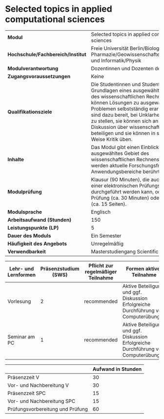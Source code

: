 # Selected topics in applied computational sciences
|                                    |   |
|------------------------------------|---|
|**Modul**                           | Selected topics in applied computational sciences |
|**Hochschule/Fachbereich/Institut** | Freie Universität Berlin/Biologie, Chemie, Pharmazie/Geowissenschaften/Mathematik und Informatik/Physik |
|**Modulverantwortung**              | Dozentinnen und Dozenten des Moduls |
|**Zugangsvoraussetzungen**          | Keine |
|**Qualifikationsziele**             | Die Studentinnen und Studenten kennen Grundlagen eines ausgewählten Gebietes des wissenschaftlichen Rechnens und können Lösungen zu ausgewählten Problemen selbstständig erarbeiten. Sie sind dazu bereit, bei Unklarheiten Fragen zu stellen, sie können sich an einer Diskussion über wissenschaftliche Fragen beteiligen und sie können in sachlicher Weise Kritik üben. |
|**Inhalte**                         | Das Modul gibt einen Einblick in ein ausgewähltes Gebiet des wissenschaftlichen Rechnens. Zusätzlich werden aktuelle Forschungsfragen und Anwendungsbereiche berührt. |
|**Modulprüfung**                    | Klausur (90 Minuten), die auch in Form einer elektronischen Prüfungsleistung durchgeführt werden kann, oder mündliche Prüfung (ca. 30 Minuten) oder Hausarbeit (ca. 15 Seiten). |
|**Modulsprache**                    | Englisch |
|**Arbeitsaufwand (Stunden)**        | 150 |
|**Leistungspunkte (LP)**            | 5 |
|**Dauer des Moduls**                | Ein Semester |
|**Häufigkeit des Angebots**         | Unregelmäßig |
|**Verwendbarkeit**                  | Masterstudiengang Scientific Computing |

| Lehr- und Lernformen | Präsenzstudium <br> (SWS) | Pflicht zur regelmäßiger Teilnahme | Formen aktiver Teilnahme |
| ---------------------|---------------------------|------------------------------------|------------------------- |
| Vorlesung            | 2                         | recommended                        | Aktive Beteiligung und ggf. Diskussion<br>Erfolgreiche Durchführung von Computerübungen |
| Seminar am PC        | 1                         | recommended                        | Aktive Beteiligung und ggf. Diskussion<br>Erfolgreiche Durchführung von Computerübungen |

|   | Aufwand in Stunden |
| - |--------------------|
| Präsenzzeit V                            | 30    |
| Vor- und Nachbereitung V                 | 30    |
| Präsenzzeit SPC                          | 15    |
| Vor- und Nachbereitung SPC               | 15    |
| Prüfungsvorbereitung und Prüfung         | 60    |
